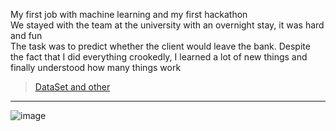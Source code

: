 My first job with machine learning and my first hackathon <br>
We stayed with the team at the university with an overnight stay, it was hard and fun <br>
The task was to predict whether the client would leave the bank. Despite the fact that I did everything crookedly, I learned a lot of new things and finally understood how many things work
> [DataSet and other](https://drive.google.com/file/d/18IEb5Xdt0PtGyoP8E3ZyG28GsXs1tdhe/view?usp=sharing)

------

![image](https://github.com/TheJuliana/AlfaHack/assets/62110361/b4b58782-4a95-4ae3-b154-030675795d31)
